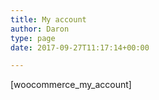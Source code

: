 ```yaml
---
title: My account
author: Daron
type: page
date: 2017-09-27T11:17:14+00:00

---
```

[woocommerce\_my\_account]